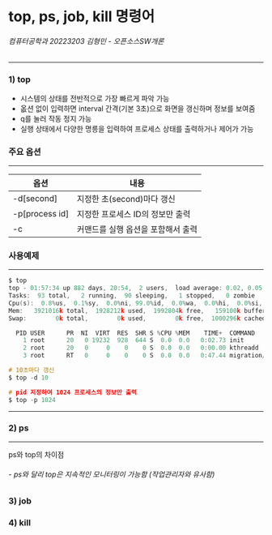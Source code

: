 # top, ps, job, kill 명령어
###### 컴퓨터공학과 20223203 김형민 - 오픈소스SW개론
---
### **1) top**

+ 시스템의 상태를 전반적으로 가장 빠르게 파악 가능
+ 옶션 없이 입력하면 interval 간격(기본 3초)으로 화면을 갱신하며 정보를 보여줌
+ q를 눌러 작동 정지 가능
+ 실행 상태에서 다양한 명릉을 입력하여 프로세스 상태를 출력하거나 제어가 가능

### 주요 옵션 
---
|옵션|내용|
|---|---|
|-d[second]|지정한 초(second)마다 갱신|
|-p[process id]|지정한 프로세스 ID의 정보만 출력|
|-c|커맨드를 실행 옵션을 포함해서 출력|

### 사용예제
---
```c 
$ top
top - 01:57:34 up 882 days, 20:54,  2 users,  load average: 0.02, 0.05, 0.05
Tasks:  93 total,   2 running,  90 sleeping,   1 stopped,   0 zombie
Cpu(s):  0.8%us,  0.1%sy,  0.0%ni, 99.0%id,  0.0%wa,  0.0%hi,  0.0%si,  0.1%st
Mem:   3921016k total,  1928212k used,  1992804k free,   159100k buffers
Swap:        0k total,        0k used,        0k free,  1000296k cached

  PID USER      PR  NI  VIRT  RES  SHR S %CPU %MEM    TIME+  COMMAND                                                                                                                                                                                                         
    1 root      20   0 19232  928  644 S  0.0  0.0   0:02.73 init                                                                                                                                                                                                             
    2 root      20   0     0    0    0 S  0.0  0.0   0:00.00 kthreadd                                                                                                                                                                                                         
    3 root      RT   0     0    0    0 S  0.0  0.0   0:47.44 migration/0   

# 10초마다 갱신 
$ top -d 10

# pid 지정하여 1024 프로세스의 정보만 출력 
$ top -p 1024 
```
---
### **2) ps**


---
ps와 top의 차이점
###### - ps와 달리 top은 지속적인 모니터링이 가능함 (작업관리자와 유사함)
### **3) job**

### **4) kill**

